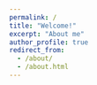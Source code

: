 ```yaml
---
permalink: /
title: "Welcome!"
excerpt: "About me"
author_profile: true
redirect_from: 
  - /about/
  - /about.html
---
```




